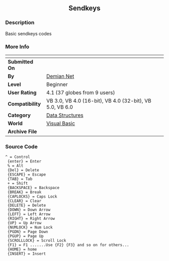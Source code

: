 ﻿<div align="center">

## Sendkeys


</div>

### Description

Basic sendkeys codes
 
### More Info
 


<span>             |<span>
---                |---
**Submitted On**   |
**By**             |[Demian Net](https://github.com/Planet-Source-Code/PSCIndex/blob/master/ByAuthor/demian-net.md)
**Level**          |Beginner
**User Rating**    |4.1 (37 globes from 9 users)
**Compatibility**  |VB 3\.0, VB 4\.0 \(16\-bit\), VB 4\.0 \(32\-bit\), VB 5\.0, VB 6\.0
**Category**       |[Data Structures](https://github.com/Planet-Source-Code/PSCIndex/blob/master/ByCategory/data-structures__1-33.md)
**World**          |[Visual Basic](https://github.com/Planet-Source-Code/PSCIndex/blob/master/ByWorld/visual-basic.md)
**Archive File**   |[](https://github.com/Planet-Source-Code/demian-net-sendkeys__1-6969/archive/master.zip)





### Source Code

```
^ = Control
 {enter} = Enter
 % = Alt
 {Del} = Delete
 {ESCAPE} = Escape
 {TAB} = Tab
 + = Shift
 {BACKSPACE} = Backspace
 {BREAK} = Break
 {CAPLOCKS} = Caps Lock
 {CLEAR} = Clear
 {DELETE} = Delete
 {DOWN} = Down Arrow
 {LEFT} = Left Arrow
 {RIGHT} = Right Arrow
 {UP} = Up Arrow
 {NUMLOCK} = Num Lock
 {PGDN} = Page Down
 {PGUP} = Page Up
 {SCROLLLOCK} = Scroll Lock
 {F1} = F1 .......Use {F2} {F3} and so on for others...
 {HOME} = home
 {INSERT} = Insert
```

